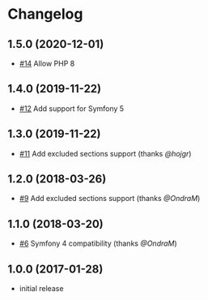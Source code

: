# Changelog

## 1.5.0 (2020-12-01)
- [#14](https://github.com/mhujer/yaml-sort-checker/pull/14) Allow PHP 8

## 1.4.0 (2019-11-22)
- [#12](https://github.com/mhujer/yaml-sort-checker/pull/12) Add support for Symfony 5

## 1.3.0 (2019-11-22)
- [#11](https://github.com/mhujer/yaml-sort-checker/pull/11) Add excluded sections support (thanks *@hojgr*)

## 1.2.0 (2018-03-26)
- [#9](https://github.com/mhujer/yaml-sort-checker/pull/9) Add excluded sections support (thanks *@OndraM*)

## 1.1.0 (2018-03-20)
- [#6](https://github.com/mhujer/yaml-sort-checker/pull/6) Symfony 4 compatibility (thanks *@OndraM*)

## 1.0.0 (2017-01-28)
- initial release
